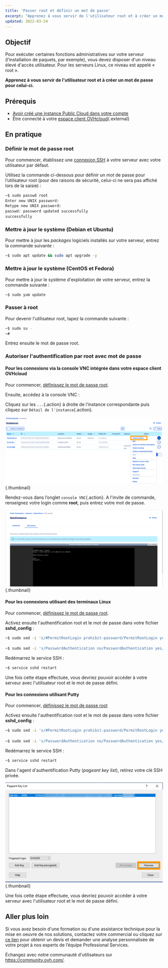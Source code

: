 ```yaml
---
title: 'Passer root et définir un mot de passe'
excerpt: "Apprenez à vous servir de l'utilisateur root et à créer un mot de passe pour celui-ci"
updated: 2022-03-24
---
```



## Objectif

Pour exécuter certaines fonctions administratives sur votre serveur (l’installation de paquets, par exemple), vous devez disposer d'un niveau élevé d'accès utilisateur. Pour les serveurs Linux, ce niveau est appelé « root ».

**Apprenez à vous servir de l'utilisateur root et à créer un mot de passe pour celui-ci.**

## Prérequis

* [Avoir créé une instance Public Cloud dans votre compte](/pages/public_cloud/compute/public-cloud-first-steps#etape-3-creer-une-instance)
* Être connecté à votre [espace client OVHcloud](https://ca.ovh.com/auth/?action=gotomanager&from=https://www.ovh.com/ca/fr/&ovhSubsidiary=qc){.external}

## En pratique

### Définir le mot de passe root <a name="settingtherootpassword"></a>

Pour commencer, établissez une [connexion SSH](/pages/public_cloud/compute/public-cloud-first-steps#etape-4-connexion-a-votre-instance) à votre serveur avec votre utilisateur par défaut.

Utilisez la commande ci-dessous pour définir un mot de passe pour l’utilisateur root (pour des raisons de sécurité, celui-ci ne sera pas affiché lors de la saisie) :

```bash
~$ sudo passwd root
Enter new UNIX password:
Retype new UNIX password:
passwd: password updated successfully 
successfully
```

### Mettre à jour le système (Debian et Ubuntu)

Pour mettre à jour les *packages* logiciels installés sur votre serveur, entrez la commande suivante :

```bash
~$ sudo apt update && sudo apt upgrade -y
```

### Mettre à jour le système (CentOS et Fedora)

Pour mettre à jour le système d'exploitation de votre serveur, entrez la commande suivante :

```bash
~$ sudo yum update
```

### Passer à root

Pour devenir l'utilisateur root, tapez la commande suivante :

```bash
~$ sudo su -
~#
```

Entrez ensuite le mot de passe root.

### Autoriser l'authentification par root avec mot de passe

#### Pour les connexions via la console VNC intégrée dans votre espace client OVHcloud

Pour commencer, [définissez le mot de passe root](#settingtherootpassword).

Ensuite, accédez à la console VNC :

Cliquez sur les `...`{.action} à droite de l’instance correspondante puis cliquez sur `Détail de l'instance`{.action}. 

![access instance](images/instancedetails.png){.thumbnail}

Rendez-vous dans l’onglet `console VNC`{.action}. A l'invite de commande, renseignez votre login comme **root**, puis entrez votre mot de passe.

![vnc](images/vnc.png){.thumbnail}

#### Pour les connexions utilisant des terminaux Linux

Pour commencer, [définissez le mot de passe root](#settingtherootpassword).

Activez ensuite l'authentification root et le mot de passe dans votre fichier **sshd_config** :

```bash
~$ sudo sed -i 's/#PermitRootLogin prohibit-password/PermitRootLogin yes/g' /etc/ssh/sshd_config

~$ sudo sed -i 's/PasswordAuthentication no/PasswordAuthentication yes/g' /etc/ssh/sshd_config
```

Redémarrez le service SSH :

```bash
~$ service sshd restart
```

Une fois cette étape effectuée, vous devriez pouvoir accéder à votre serveur avec l'utilisateur root et le mot de passe défini.

#### Pour les connexions utilisant Putty

Pour commencer, [définissez le mot de passe root](#settingtherootpassword)

Activez ensuite l'authentification root et le mot de passe dans votre fichier **sshd_config** :

```bash
~$ sudo sed -i 's/#PermitRootLogin prohibit-password/PermitRootLogin yes/g' /etc/ssh/sshd_config

~$ sudo sed -i 's/PasswordAuthentication no/PasswordAuthentication yes/g' /etc/ssh/sshd_config
```

Redémarrez le service SSH :

```bash
~$ service sshd restart
```

Dans l'agent d'authentification Putty (*pageant key list*), retirez votre clé SSH privée.

![Supprimer la clé privée](images/pageantkeylist.png){.thumbnail}

Une fois cette étape effectuée, vous devriez pouvoir accéder à votre serveur avec l'utilisateur root et le mot de passe défini.

## Aller plus loin

Si vous avez besoin d'une formation ou d'une assistance technique pour la mise en oeuvre de nos solutions, contactez votre commercial ou cliquez sur [ce lien](https://www.ovhcloud.com/fr-ca/professional-services/) pour obtenir un devis et demander une analyse personnalisée de votre projet à nos experts de l’équipe Professional Services. 

Échangez avec notre communauté d'utilisateurs sur <https://community.ovh.com/>.

